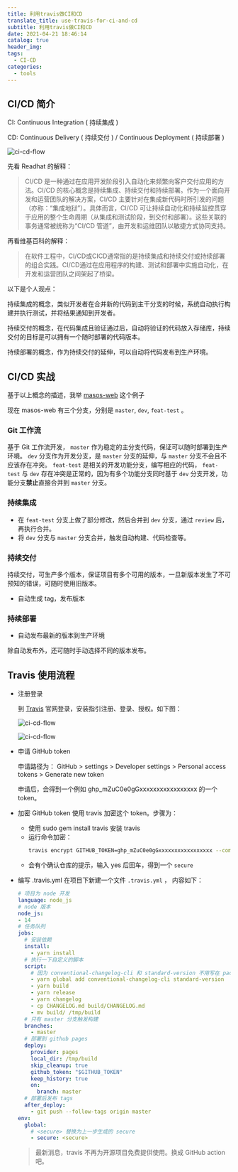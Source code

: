 ```yaml
---
title: 利用travis做CI和CD
translate_title: use-travis-for-ci-and-cd
subtitle: 利用travis做CI和CD
date: 2021-04-21 18:46:14
catalog: true
header_img:
tags:
  - CI-CD
categories:
  - tools
---
```


## CI/CD 简介
CI: Continuous Integration ( 持续集成 )

CD: Continuous Delivery ( 持续交付 ) / Continuous Deployment ( 持续部署 )

![ci-cd-flow](/img/blog_img/ci-cd-flow.png)

先看 Readhat 的解释：
>CI/CD 是一种通过在应用开发阶段引入自动化来频繁向客户交付应用的方法。CI/CD 的核心概念是持续集成、持续交付和持续部署。作为一个面向开发和运营团队的解决方案，CI/CD 主要针对在集成新代码时所引发的问题（亦称：“集成地狱”）。具体而言，CI/CD 可让持续自动化和持续监控贯穿于应用的整个生命周期（从集成和测试阶段，到交付和部署）。这些关联的事务通常被统称为“CI/CD 管道”，由开发和运维团队以敏捷方式协同支持。

再看维基百科的解释：

> 在软件工程中，CI/CD或CICD通常指的是持续集成和持续交付或持续部署的组合实践。CI/CD通过在应用程序的构建、测试和部署中实施自动化，在开发和运营团队之间架起了桥梁。

以下是个人观点：

持续集成的概念，类似开发者在合并新的代码到主干分支的时候，系统自动执行构建并执行测试，并将结果通知到开发者。

持续交付的概念，在代码集成且验证通过后，自动将验证的代码放入存储库，持续交付的目标是可以拥有一个随时部署的代码版本。

持续部署的概念，作为持续交付的延伸，可以自动将代码发布到生产环境。

## CI/CD 实战

基于以上概念的描述，我举 [masos-web](https://github.com/kavience/masos-web) 这个例子

现在 masos-web 有三个分支，分别是 `master`, `dev`, `feat-test` 。

### Git 工作流
基于 Git 工作流开发， `master` 作为稳定的主分支代码，保证可以随时部署到生产环境。 `dev` 分支作为开发分支，是 `master` 分支的延伸，与 `master` 分支不会且不应该存在冲突。 `feat-test` 是相关的开发功能分支，编写相应的代码， `feat-test` 与 `dev` 存在冲突是正常的，因为有多个功能分支同时基于 `dev` 分支开发，功能分支**禁止**直接合并到 `master` 分支。

### 持续集成

- 在 `feat-test` 分支上做了部分修改，然后合并到 `dev` 分支，通过 `review` 后，再执行合并。
- 将 `dev` 分支与 `master` 分支合并，触发自动构建、代码检查等。

### 持续交付
持续交付，可生产多个版本，保证项目有多个可用的版本，一旦新版本发生了不可预知的错误，可随时使用旧版本。

- 自动生成 tag，发布版本

### 持续部署
- 自动发布最新的版本到生产环境

除自动发布外，还可随时手动选择不同的版本发布。


## Travis 使用流程

- 注册登录
  
  到 [Travis](https://travis-ci.com/) 官网登录，安装指引注册、登录、授权。如下图：

  ![ci-cd-flow](/img/blog_img/travis1.png)

  ![ci-cd-flow](/img/blog_img/travis2.png)

- 申请 GitHub token 

  申请路径为： GitHub > settings > Developer settings > Personal access tokens > Generate new token

  申请后，会得到一个例如 ghp_mZuC0e0gGxxxxxxxxxxxxxxxxx 的一个 token。
  
- 加密 GitHub token
  使用 travis 加密这个 token。步骤为：
  - 使用 sudo gem install travis 安装 travis
  - 运行命令加密：
    ```bash   
    travis encrypt GITHUB_TOKEN=ghp_mZuC0e0gGxxxxxxxxxxxxxxxxx --com
    ```
  - 会有个确认仓库的提示，输入 yes 后回车，得到一个 `secure`

- 编写 .travis.yml 
在项目下新建一个文件 `.travis.yml` ， 内容如下：
  ```yml
  # 项目为 node 开发
  language: node_js
  # node 版本
  node_js:
  - 14
  # 任务队列 
  jobs: 
    # 安装依赖
    install:
      - yarn install
    # 执行一下自定义的脚本
    script:
      # 因为 conventional-changelog-cli 和 standard-version 不用写在 package.json ，而是采用全局安装的方式
      - yarn global add conventional-changelog-cli standard-version
      - yarn build
      - yarn release
      - yarn changelog
      - cp CHANGELOG.md build/CHANGELOG.md
      - mv build/ /tmp/build
    # 只有 master 分支触发构建
    branches:
      - master
    # 部署到 github pages
    deploy:
      provider: pages
      local_dir: /tmp/build
      skip_cleanup: true
      github_token: "$GITHUB_TOKEN"
      keep_history: true
      on:
        branch: master
    # 部署后发布 tags
    after_deploy:
      - git push --follow-tags origin master
  env:
    global:
      # <secure> 替换为上一步生成的 secure
      - secure: <secure>
  ```

  > 最新消息，travis 不再为开源项目免费提供使用。换成 GitHub action 吧。